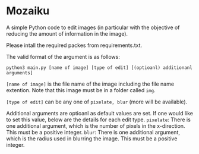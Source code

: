# Mozaiku
A simple Python code to edit images (in particular with the objective of reducing the amount of information in the image).

Please intall the required packes from requirements.txt. 

The valid format of the argument is as follows:
```
python3 main.py [name of image] [type of edit] [(optioanl) additionanl arguments]
```

```[name of image]``` is the file name of the image including the file name extention. Note that this image must be in a folder called ```img```.

```[type of edit]``` can be any one of ```pixelate, blur``` (more will be available).

Additional arguments are optioanl as default values are set. 
If one would like to set this value, below are the details for each edit type. 
```pixelate```:
    There is one additional argument, which is the number of pixels in the x-direction. This must be a positive integer.
```blur```:
    There is one additional argument, which is the radius used in blurring the image. This must be a positive integer. 

